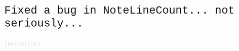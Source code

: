<!doctype html>
<html>
<head>
<meta charset="UTF-8">
<title>Commit Message Generator</title>
<link rel="author" href="/humans.txt" />
<style>
body {
font-family: 'Lucida Console', 'Courier New', monospace;
font-size: 26pt;
line-height: 1.2em;
}
#content {
width: 760px;
text-align: left;
margin: 1em auto;
}
.permalink {
font-size: .5em;
color: #ddd;
line-height: 1em;
}
.permalink a {
text-decoration: none;
color: inherit;
}
.permalink a:hover {
text-decoration: underline;
}
</style>
</head>
<body>
<div id="content">
<p>Fixed a bug in NoteLineCount... not seriously...
</p>
<p class="permalink">
[<a href="/2aaf11a69b9c0c40ff0c4e5ec7f58b3b">permalink</a>]
</p>
</div>
</body>
<!-- Like what you see? http://github.com/ngerakines/commitment -->
</html>
